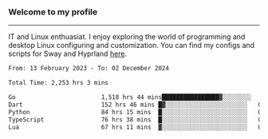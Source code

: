 ### Welcome to my profile

---

IT and Linux enthuasiat. I enjoy exploring the world of programming and desktop Linux configuring and customization. You can find my configs and scripts for Sway and Hyprland [here](https://github.com/uroborosq/mess-of-linux-configurations).

<!-- <div display="block">
 	<img align="left" width="48%" alt="isocalendar" src=".github/metrics/isocalendar_metrics.svg" />
	<img align="center" width="48%" alt="contributions" src=".github/metrics/contributions_metrics.svg" />
	<img align="center" alt="languages" src=".github/metrics/languages_metrics.svg" />
</div> -->

<!-- ![](https://komarev.com/ghpvc/?username=uroborosq&color=success&style=flat-square) -->
<!-- [](https://img.shields.io/github/last-commit/uroborosq/uroborosq?label=Profile%20updated&style=flat-square) -->

<!--START_SECTION:waka-->

```txt
From: 13 February 2023 - To: 02 December 2024

Total Time: 2,253 hrs 3 mins

Go                        1,518 hrs 44 mins████████████████▓░░░░░░░░   66.72 %
Dart                      152 hrs 46 mins █▓░░░░░░░░░░░░░░░░░░░░░░░   06.71 %
Python                    84 hrs 15 mins  █░░░░░░░░░░░░░░░░░░░░░░░░   03.70 %
TypeScript                76 hrs 38 mins  █░░░░░░░░░░░░░░░░░░░░░░░░   03.37 %
Lua                       67 hrs 11 mins  ▓░░░░░░░░░░░░░░░░░░░░░░░░   02.95 %
```

<!--END_SECTION:waka-->
